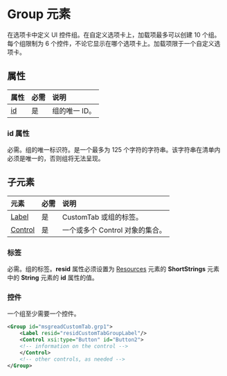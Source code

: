 # <a name="group-element"></a>Group 元素

在选项卡中定义 UI 控件组。在自定义选项卡上，加载项最多可以创建 10 个组。每个组限制为 6 个控件，不论它显示在哪个选项卡上。加载项限于一个自定义选项卡。

## <a name="attributes"></a>属性

|  属性  |  必需  |  说明  |
|:-----|:-----|:-----|
|  [id](#id-attribute)  |  是  | 组的唯一 ID。|

### <a name="id-attribute"></a>id 属性

必需。组的唯一标识符。是一个最多为 125 个字符的字符串。该字符串在清单内必须是唯一的，否则组将无法呈现。

## <a name="child-elements"></a>子元素
|  元素 |  必需  |  说明  |
|:-----|:-----|:-----|
|  [Label](#label)      | 是 |  CustomTab 或组的标签。  |
|  [Control](#control)    | 是 |  一个或多个 Control 对象的集合。  |

### <a name="label"></a>标签 

必需。组的标签。**resid** 属性必须设置为 [Resources](resources.md) 元素的 **ShortStrings** 元素中的 **String** 元素的 **id** 属性的值。

### <a name="control"></a>控件
一个组至少需要一个控件。

```xml
<Group id="msgreadCustomTab.grp1">
    <Label resid="residCustomTabGroupLabel"/>
    <Control xsi:type="Button" id="Button2">
    <!-- information on the control -->
    </Control>
    <!-- other controls, as needed -->
</Group>
```